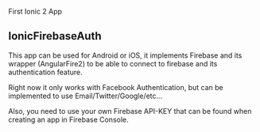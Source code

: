 First Ionic 2 App

## IonicFirebaseAuth

This app can be used for Android or iOS, it implements Firebase and its wrapper (AngularFire2) to be able to connect to firebase and its authentication feature.

Right now it only works with Facebook Authentication, but can be implemented to use Email/Twitter/Google/etc...

Also, you need to use your own Firebase API-KEY that can be found when creating an app in Firebase Console.

